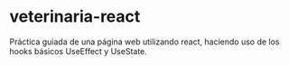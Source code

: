 # veterinaria-react
Práctica guiada de una página web utilizando react, haciendo uso de los hooks básicos UseEffect y UseState.
